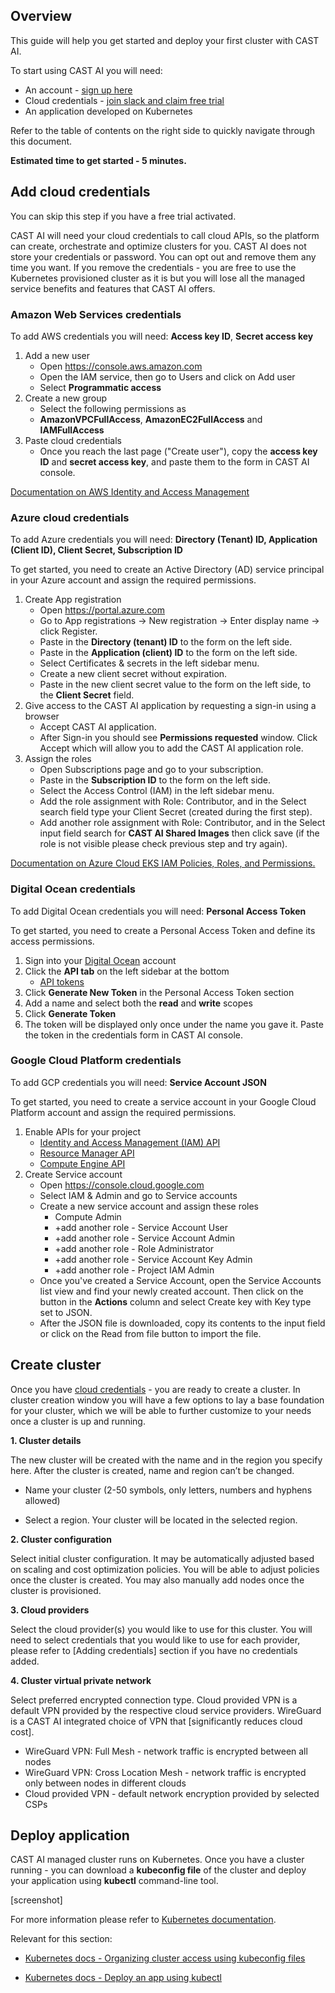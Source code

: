 ## Overview

This guide will help you get started and deploy your first cluster with CAST AI.

To start using CAST AI you will need:
- An account - [sign up here](https://console.cast.ai/signup)
- Cloud credentials - [join slack and claim free trial](https://join.slack.com/t/castai-community/shared_invite/zt-kxomy09z-p_tbccVJ61azObIt~GUjXQ)
- An application developed on Kubernetes

Refer to the table of contents on the right side to quickly navigate through this document.

**Estimated time to get started - 5 minutes.**

## Add cloud credentials

You can skip this step if you have a free trial activated.

CAST AI will need your cloud credentials to call cloud APIs, so the platform can create, orchestrate and optimize clusters for you. CAST AI does not store your credentials or password. You can opt out and remove them any time you want. If you remove the credentials - you are free to use the Kubernetes provisioned cluster as it is but you will lose all the managed service benefits and features that CAST AI offers.

### Amazon Web Services credentials

To add AWS credentials you will need: **Access key ID**, **Secret access key**

1. Add a new user
   - Open https://console.aws.amazon.com
   - Open the IAM service, then go to Users and click on Add user
   - Select **Programmatic access**
2. Create a new group
   - Select the following permissions as
   - **AmazonVPCFullAccess**, **AmazonEC2FullAccess** and **IAMFullAccess**
3. Paste cloud credentials
   - Once you reach the last page ("Create user"), copy the **access key ID** and **secret access key**, and paste them to the form in CAST AI console.
   
 [Documentation on AWS Identity and Access Management](https://docs.aws.amazon.com/eks/latest/userguide/security-iam.html#security_iam_access-manage)
   
### Azure cloud credentials

To add Azure credentials you will need: **Directory (Tenant) ID, Application (Client ID), Client Secret, Subscription ID**

To get started, you need to create an Active Directory (AD) service principal in your Azure account and assign the required permissions.

1. Create App registration
   - Open https://portal.azure.com
   - Go to App registrations -> New registration -> Enter display name -> click Register.
   - Paste in the **Directory (tenant) ID** to the form on the left side.
   - Paste in the **Application (client) ID** to the form on the left side.
   - Select Certificates & secrets in the left sidebar menu.
   - Create a new client secret without expiration.
   - Paste in the new client secret value to the form on the left side, to the **Client Secret** field.
2. Give access to the CAST AI application by requesting a sign-in using a browser
   - Accept CAST AI application.
   - After Sign-in you should see **Permissions requested** window. Click Accept which will allow you to add the CAST AI application role.
3. Assign the roles
   - Open Subscriptions page and go to your subscription.
   - Paste in the **Subscription ID** to the form on the left side.
   - Select the Access Control (IAM) in the left sidebar menu.
   - Add the role assignment with Role: Contributor, and in the Select search field type your Client Secret (created during the first step).
   - Add another role assignment with Role: Contributor, and in the Select input field search for **CAST AI Shared Images** then click save (if the role is not visible please check previous step and try again).
   
[Documentation on Azure Cloud EKS IAM Policies, Roles, and Permissions.](https://docs.microsoft.com/en-us/azure/active-directory/develop/app-objects-and-service-principals)

### Digital Ocean credentials

To add Digital Ocean credentials you will need: **Personal Access Token**

To get started, you need to create a Personal Access Token and define its access permissions.
1. Sign into your [Digital Ocean](https://cloud.digitalocean.com/) account
2. Click the **API tab** on the left sidebar at the bottom
   - [API tokens](https://cloud.digitalocean.com/account/api/tokens)
3. Click **Generate New Token** in the Personal Access Token section
4. Add a name and select both the **read** and **write** scopes
5. Click **Generate Token**
6. The token will be displayed only once under the name you gave it. Paste the token in the credentials form in CAST AI console.

### Google Cloud Platform credentials

To add GCP credentials you will need: **Service Account JSON**

To get started, you need to create a service account in your Google Cloud Platform account and assign the required permissions.
1. Enable APIs for your project
   - [Identity and Access Management (IAM) API](https://console.cloud.google.com/apis/api/iam.googleapis.com/overview)
   - [Resource Manager API](https://console.cloud.google.com/apis/api/cloudresourcemanager.googleapis.com/overview)
   - [Compute Engine API](https://console.cloud.google.com/apis/api/compute.googleapis.com/overview)
2. Create Service account
   - Open https://console.cloud.google.com
   - Select IAM & Admin and go to Service accounts
   - Create a new service account and assign these roles
     - Compute Admin
     - +add another role - Service Account User
     - +add another role - Service Account Admin
     - +add another role - Role Administrator
     - +add another role - Service Account Key Admin
     - +add another role - Project IAM Admin
   - Once you've created a Service Account, open the Service Accounts list view and find your newly created account. Then click on the button in the **Actions** column and select Create key with Key type set to JSON.
   - After the JSON file is downloaded, copy its contents to the input field or click on the Read from file button to import the file.
   
## Create cluster

Once you have [cloud credentials](https://github.com/v1dm45/docs/blob/main/docs/getting-started.md#add-cloud-credentials) - you are ready to create a cluster. In cluster creation window you will have a few options to lay a base foundation for your cluster, which we will be able to further customize to your needs once a cluster is up and running.

**1. Cluster details**

The new cluster will be created with the name and in the region you specify here.
After the cluster is created, name and region can’t be changed.

   - Name your cluster (2-50 symbols, only letters, numbers and hyphens allowed)

   - Select a region. Your cluster will be located in the selected region.
   
**2. Cluster configuration**

Select initial cluster configuration. It may be automatically adjusted based on scaling and cost optimization policies. You will be able to adjust policies once the cluster is created. You may also manually add nodes once the cluster is provisioned.

**3. Cloud providers**

Select the cloud provider(s) you would like to use for this cluster. You will need to select credentials that you would like to use for each provider, please refer to [Adding credentials] section if you have no credentials added.

**4. Cluster virtual private network**

Select preferred encrypted connection type. Cloud provided VPN is a default VPN provided by the respective cloud service providers. WireGuard is a CAST AI integrated choice of VPN that [significantly reduces cloud cost].

- WireGuard VPN: Full Mesh - network traffic is encrypted between all nodes
- WireGuard VPN: Cross Location Mesh - network traffic is encrypted only between nodes in different clouds
- Cloud provided VPN - default network encryption provided by selected CSPs

## Deploy application

CAST AI managed cluster runs on Kubernetes. Once you have a cluster running - you can download a **kubeconfig file** of the cluster and deploy your application using **kubectl** command-line tool.

[screenshot]

For more information please refer to [Kubernetes documentation](https://kubernetes.io/docs/home/).

Relevant for this section:

- [Kubernetes docs - Organizing cluster access using kubeconfig files](https://kubernetes.io/docs/concepts/configuration/organize-cluster-access-kubeconfig/)

- [Kubernetes docs - Deploy an app using kubectl](https://kubernetes.io/docs/tutorials/kubernetes-basics/deploy-app/deploy-intro/)
